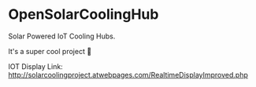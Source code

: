 # OpenSolarCoolingHub

Solar Powered IoT Cooling Hubs.

It's a super cool project 🎉

IOT Display Link: http://solarcoolingproject.atwebpages.com/RealtimeDisplayImproved.php
